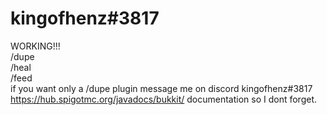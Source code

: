 # kingofhenz#3817
WORKING!!!\
 /dupe\
 /heal\
 /feed\
 if you want only a /dupe plugin message me on discord kingofhenz#3817\
	https://hub.spigotmc.org/javadocs/bukkit/ documentation so I dont forget.
